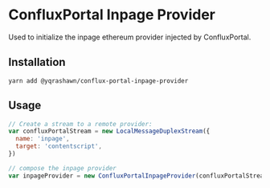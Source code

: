 # ConfluxPortal Inpage Provider

Used to initialize the inpage ethereum provider injected by ConfluxPortal.

## Installation

`yarn add @yqrashawn/conflux-portal-inpage-provider`

## Usage

```javascript
// Create a stream to a remote provider:
var confluxPortalStream = new LocalMessageDuplexStream({
  name: 'inpage',
  target: 'contentscript',
})

// compose the inpage provider
var inpageProvider = new ConfluxPortalInpageProvider(confluxPortalStream)
```
